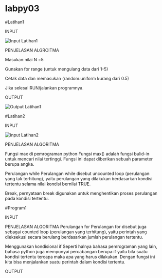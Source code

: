 # labpy03

#Latihan1

INPUT

![Input Latihan1](https://user-images.githubusercontent.com/96425663/147933017-d14518ba-3aab-4dde-abdf-2fbf1dc7c7ea.jpg)

PENJELASAN ALGROITMA

Masukan nilai N =5

Gunakan for range (untuk mengulang data dari 1-5)

Cetak data dan memasukan (random.uniform kurang dari 0.5)

Jika selesai RUN/jalankan programnya.

OUTPUT

![Output Latihan1](https://user-images.githubusercontent.com/96425663/147933174-767c4f5b-e8a2-4508-84cc-45b7b09cf861.jpg)

#Latihan2

INPUT

![input Latihan2](https://user-images.githubusercontent.com/96425663/147933651-e3410868-6a90-431c-a606-09dc15905f6a.jpg)

PENJELASAN ALGORITMA

Fungsi max di pemrograman python Fungsi max() adalah fungsi bulid-in untuk mencari nilai tertinggi. Fungsi ini dapat diberikan sebuah parameter berupa angka.

Perulangan while Perulangan while disebut uncounted loop (perulangan yang tak terhitung), yaitu perulangan yang dilakukan berdasarkan kondisi tertentu selama nilai kondisi bernilai TRUE.

Break, pernyataan break digunakan untuk menghentikan proses perulangan pada kondisi tertentu.

#Program1

INPUT

PENJELASAN ALGORITMA
Perulangan for Perulangan for disebut juga sebagai counted loop (perulangan yang terhitung), yaitu perintah yang dieksekusi secara berulang berdasarkan jumlah perulangan tertentu.

Menggunakan kondisional if Seperti halnya bahasa pemrograman yang lain, bahasa python juga mempunyai percabangan berupa if yaitu bila suatu kondisi tertentu tercapa maka apa yang harus dilakukan. Dengan fungsi ini kita bisa menjalankan suatu perintah dalam kondisi tertentu.

OUTPUT
